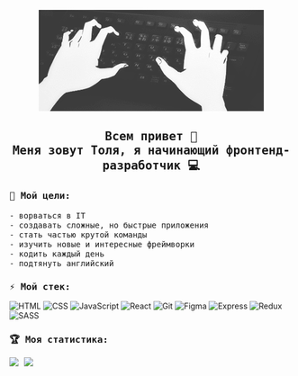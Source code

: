 <p align="center">
    <img src="https://github.com/famovkin/famovkin/blob/main/images/header.gif">
</p>

<h2 align="center">
    <samp>
        Всем привет 👋<br>Меня зовут Толя, я начинающий фронтенд-разработчик 💻
    </samp>
</h2>

<h3><samp>🎯 Мой цели:</samp></h3>
<p>
    <samp>
        - ворваться в IT<br>
        - создавать сложные, но быстрые приложения<br>
        - стать частью крутой команды<br>
        - изучить новые и интересные фреймворки<br>
        - кодить каждый день<br>
        - подтянуть английский
    </samp>
</p>

<h3><samp>⚡️ Мой стек:</samp></h3>

![HTML](https://img.shields.io/badge/-HTML-3b3b3b?style=flat&logo=html5)
![CSS](https://img.shields.io/badge/-CSS-3b3b3b?style=flat&logo=css3)
![JavaScript](https://img.shields.io/badge/-JavaScript-3b3b3b?style=flat&logo=javascript)
![React](https://img.shields.io/badge/-React-3b3b3b?style=flat&logo=react)
![Git](https://img.shields.io/badge/-Git-3b3b3b?style=flat&logo=git)
![Figma](https://img.shields.io/badge/-Figma-3b3b3b?style=flat&logo=figma)
![Express](https://img.shields.io/badge/-Express-3b3b3b?style=flat&logo=express)
![Redux](https://img.shields.io/badge/-Redux-3b3b3b?style=flat&logo=redux)
![SASS](https://img.shields.io/badge/-SASS-3b3b3b?style=flat&logo=sass)

<h3><samp>🏆 Моя статистика:</samp></h3>
<div>
    <a href="https://github-readme-stats.vercel.app/api?username=famovkin">
    <img  align="left" height="150" style="margin-right: 10px" src="https://github-readme-stats.vercel.app/api?username=famovkin&theme=dark" />
    </a>
    <a href="https://github-readme-stats.vercel.app/api/top-langs/?username=famovkin">
    <img align="left" height="150" src="https://github-readme-stats.vercel.app/api/top-langs/?username=famovkin&layout=compact&theme=dark" />
    </a>
</div>

